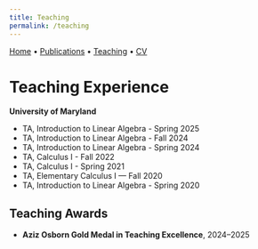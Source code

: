 ```yaml
---
title: Teaching
permalink: /teaching
---
```


[Home](/) • [Publications](/publications) • [Teaching](/teaching) • [CV](/cv)

# Teaching Experience

**University of Maryland**

- TA, Introduction to Linear Algebra - Spring 2025
- TA, Introduction to Linear Algebra - Fall 2024
- TA, Introduction to Linear Algebra - Spring 2024
- TA, Calculus I - Fall 2022
- TA, Calculus I - Spring 2021
- TA, Elementary Calculus I — Fall 2020
- TA, Introduction to Linear Algebra - Spring 2020

## Teaching Awards
- **Aziz Osborn Gold Medal in Teaching Excellence**, 2024–2025

